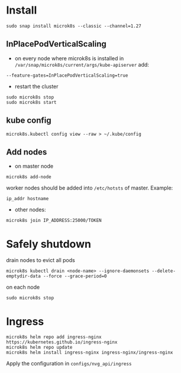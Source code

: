 # Install

```shell
sudo snap install microk8s --classic --channel=1.27
```

## InPlacePodVerticalScaling

- on every node where microk8s is installed in `/var/snap/microk8s/current/args/kube-apiserver` add:

```
--feature-gates=InPlacePodVerticalScaling=true
```

- restart the cluster

```shell
sudo microk8s stop
sudo microk8s start
```

## kube config

```shell
microk8s.kubectl config view --raw > ~/.kube/config
```

## Add nodes

- on master node
```shell
microk8s add-node
```

worker nodes should be added into `/etc/hotsts` of master. Example:
```
ip_addr hostname
```

- other nodes:
```shell
microk8s join IP_ADDRESS:25000/TOKEN
```

# Safely shutdown

drain nodes to evict all pods
```shell
microk8s kubectl drain <node-name> --ignore-daemonsets --delete-emptydir-data --force --grace-period=0
```

on each node
```shell
sudo microk8s stop
```

# Ingress

```shell
microk8s helm repo add ingress-nginx https://kubernetes.github.io/ingress-nginx
microk8s helm repo update
microk8s helm install ingress-nginx ingress-nginx/ingress-nginx
```

Apply the configuration in `configs/nvg_api/ingress`
